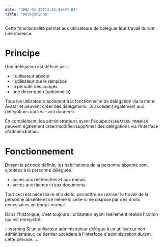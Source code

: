 ```yaml
---
date: "2002-03-28T13:20:01+02:00"
title: "Délégations"
---
```


Cette fonctionnalité permet aux utilisateurs de déléguer leur travail durant une absence.


# Principe

Une délégation est définie par :

- l'utilisateur absent
- l'utilisateur qui le remplace
- la période des congés
- une description (optionnelle)

Tous les utilisateurs accèdent à la fonctionnalité de délégation via le menu Avatar et peuvent créer des délégations. Ils accèdent également aux délégations qui leur sont données.

En complément, les administrateurs ayant l'équipe `DELEGATION_MANAGER`  peuvent également créer/modifier/supprimer des délégations via l'interface d'administration.

# Fonctionnement

Durant la période définie, les habilitations de la personne absente sont ajoutées à la personne déléguée :

- accès aux recherches et aux menus
- accès aux tâches et aux documents

Tout ceci est nécessaire afin de lui permettre de réaliser le travail de la personne absente et ce même si celle-ci ne dispose par des droits nécessaires en temps normal.

Dans l'historique, c'est toujours l'utilisateur ayant réellement réalisé l'action qui est enregistré.

:::warning
Si un utilisateur administrateur délègue à un utilisateur non administrateur, ce dernier accèdera à l'interface d'administration durant cette période.
:::
